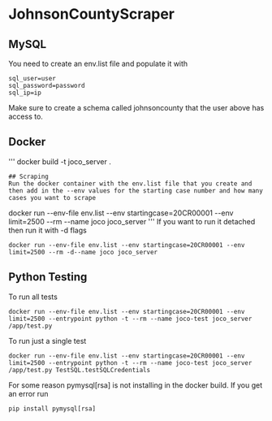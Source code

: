 # JohnsonCountyScraper

## MySQL
You need to create an env.list file and populate it with
```
sql_user=user
sql_password=password
sql_ip=ip
```
Make sure to create a schema called johnsoncounty that the user above has access to.

## Docker
'''
docker build -t joco_server .
```
## Scraping
Run the docker container with the env.list file that you create and then add in the --env values for the starting case number and how many cases you want to scrape
```
docker run --env-file env.list --env startingcase=20CR00001 --env limit=2500 --rm --name joco joco_server
'''
If you want to run it detached then run it with -d flags
```
docker run --env-file env.list --env startingcase=20CR00001 --env limit=2500 --rm -d--name joco joco_server
```
## Python Testing
To run all tests
```
docker run --env-file env.list --env startingcase=20CR00001 --env limit=2500 --entrypoint python -t --rm --name joco-test joco_server /app/test.py
```
To run just a single test
```
docker run --env-file env.list --env startingcase=20CR00001 --env limit=2500 --entrypoint python -t --rm --name joco-test joco_server /app/test.py TestSQL.testSQLCredentials
```
For some reason pymysql[rsa] is not installing in the docker build. If you get an error run
```
pip install pymysql[rsa]
```